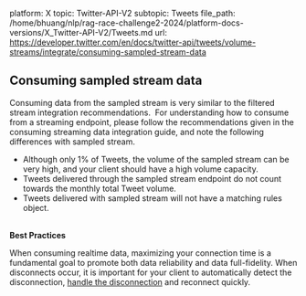 platform: X
topic: Twitter-API-V2
subtopic: Tweets
file_path: /home/bhuang/nlp/rag-race-challenge2-2024/platform-docs-versions/X_Twitter-API-V2/Tweets.md
url: https://developer.twitter.com/en/docs/twitter-api/tweets/volume-streams/integrate/consuming-sampled-stream-data


## Consuming sampled stream data

Consuming data from the sampled stream is very similar to the filtered stream integration recommendations.  For understanding how to consume from a streaming endpoint, please follow the recommendations given in the consuming streaming data integration guide, and note the following differences with sampled stream.

* Although only 1% of Tweets, the volume of the sampled stream can be very high, and your client should have a high volume capacity.
* Tweets delivered through the sampled stream endpoint do not count towards the monthly total Tweet volume.
* Tweets delivered with sampled stream will not have a matching rules object.  
     

**Best Practices**

When consuming realtime data, maximizing your connection time is a fundamental goal to promote both data reliability and data full-fidelity. When disconnects occur, it is important for your client to automatically detect the disconnection, [handle the disconnection](https://developer.twitter.com/en/docs/twitter-api/tweets/sampled-stream/integrate/handling-disconnections) and reconnect quickly.